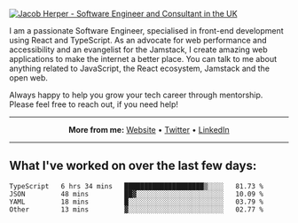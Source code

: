 [![Jacob Herper - Software Engineer and Consultant in the UK](https://res.cloudinary.com/jacobherper/image/upload/v1641506277/gh-image.png)](https://jacobherper.com/)

I am a passionate Software Engineer, specialised in front-end development using React and TypeScript. As an advocate for web performance and accessibility and an evangelist for the Jamstack, I create amazing web applications to make the internet a better place. You can talk to me about anything related to JavaScript, the React ecosystem, Jamstack and the open web.

Always happy to help you grow your tech career through mentorship. Please feel free to reach out, if you need help!

---

<p align="center">
  <strong>More from me:</strong> 
  <a href="https://jacobherper.com/">Website</a> •
  <a href="https://twitter.com/intent/follow?screen_name=jakeherp&tw_p=followbutton">Twitter</a> •
  <a href="https://www.linkedin.com/in/jacobherper/">LinkedIn</a>
</p>

---

## What I've worked on over the last few days:

<!--START_SECTION:waka-->

```text
TypeScript   6 hrs 34 mins   ████████████████████▒░░░░   81.73 %
JSON         48 mins         ██▓░░░░░░░░░░░░░░░░░░░░░░   10.09 %
YAML         18 mins         █░░░░░░░░░░░░░░░░░░░░░░░░   03.79 %
Other        13 mins         ▓░░░░░░░░░░░░░░░░░░░░░░░░   02.77 %
```

<!--END_SECTION:waka-->
